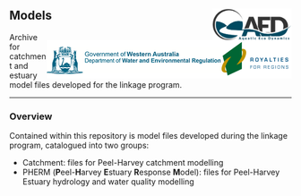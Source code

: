 ## Models <img src="https://github.com/AquaticEcoDynamics/Peel_ARC/blob/master/Images/Logos/aed.png" width="142.4" height="56.4"  align="right">  <img src="https://github.com/AquaticEcoDynamics/Peel_ARC/blob/master/Images/Logos/dwer.png" align="right"> 

Archive for catchment and estuary model files developed for the linkage program.

---

### Overview

Contained within this repository is model files developed during the linkage program, catalogued into two groups:

- Catchment: files for Peel-Harvey catchment modelling
- PHERM (**P**eel-**H**arvey **E**stuary **R**esponse **M**odel): files for Peel-Harvey Estuary hydrology and water quality modelling

<!--
## Catchment Model

Constructing a model for a particular catchment management situation involves selecting appropriate component models and linking them in the software (including rainfall-runoff models, nutrient export and filtering models, streamflow routing models etc.). We used the Source (eWater®) modelling platform as it is becoming a national standard for catchment modelling and is at the core of the National Hydrological Modelling Platform program (Welsh et al., 2011). Source is based on the following building blocks:

- Catchments: The sub-catchment is the basic spatial unit, which is then divided into hydrological response units (or functional units) based on a common response or behaviour such as land-use.
- Nodes: Nodes represent sub-catchment outlets, stream confluences or other places of interest such as stream gauges or dam walls. Nodes are connected by links, forming a representation of the stream network.
- Links: Links represent the river reaches. Within each link, a selection of models can be applied to route or delay the movement of water along the link or modify the contaminant loads due to processes occurring within the links, such as the decay of a particular constituent over time.

The basis of the hydrological model comprised three different models for land-uses classified as urban, cleared and vegetated, and their combined flow describes the total flow. Each of the 23 descriptive land-use classes identified across the Peel-Harvey catchment were assigned to the broader urban, vegetated or cleared categories. The hydrological model was calibrated predominantly using gauged station data from 2000–2015.

- Urban: Urban land-uses (such as urban residential, commercial and education offices, industry, manufacturing and transport) were assigned the calibrated parameters for Bannister Creek, as this was the gauge with the best calibration metrics.
- Vegetated: Vegetated land-uses (such as plantations, rural living [bush block], native vegetation) were calibrated to vegetated gauged catchments. Model parameters were assigned by major river (Serpentine and Murray).
- Cleared: Cleared land-uses (such as dairy, beef, cropping, horticulture) were calibrated to flow gauging stations throughout the Peel-Harvey catchment.

 <img src="https://github.com/AquaticEcoDynamics/Peel_ARC/blob/master/Images/landuses2.jpg">

**Figure 1. Land use classes for the Peel-Harvey**

---

## PHERM

The PHERM (Peel-Harvey Estuary Response Model) consists of a 3D hydrodynamic model TUFLOW-FV (BMT WBM, 2013), which is dynamically coupled with the AED2 water quality model to simulate the nutrient cycling and key biogeochemical processes (Figure 1). TUFLOW-FV is a 3D flexible-mesh (finite volume) hydrodynamic model that accounts for variations in water level, horizontal salinity distribution and vertical density stratification in response to tides, inflows and surface thermodynamics. The AED2 is an open-source community-driven library of model components for simulation of "aquatic ecodynamics" - water quality, habitat and aquatic ecosystem dynamics. The model has been developed by the UWA AED research group as a flexible library of interacting components and it can plug with multiple hydrodynamic platforms, including TUFLOW-FV. The water quality modules were configured to simulate the C, N, P, and DO budgets, including resolving the inorganic nutrients and organic matter fractions, and primary production (Table 1; Figure 2). Spatial variation and sediment quality and benthic properties (including biomass of seagrass, macroalgae and bivalves) was also included. More details of PHERM, including the settings of mesh, inflow and weather conditions, and key parameters are available in the Github PHERM model folder.

<img src="https://github.com/AquaticEcoDynamics/Peel_ARC/blob/master/Images/pherm.png">

**Figure 2. Diagram of PHERM coupling the hydrodynamic model TUFLOW-FV and water quality model AED2. Light yellow color indicates the modules being activated in the water quality model.**

-->